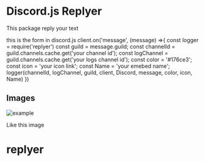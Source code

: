 # Discord.js Replyer

This package reply your text 

this is the form in discord.js 
client.on('message', (message) =>{
    const logger = require('replyer')
    const guild = message.guild;
    const channelId = guild.channels.cache.get('your channel id');
    const logChannel = guild.channels.cache.get('your logs channel id');
    const color = '#176ce3';
    const icon = 'your icon link';
    const Name = 'your emebed name';
    logger(channelId, logChannel, guild, client, Discord, message, color, icon, Name)
})


## Images

![example](https://imgur.com/uGPRfFU.png)


Like this image



# replyer

